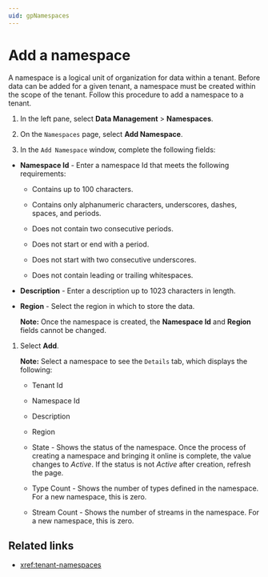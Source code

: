 ```yaml
---
uid: gpNamespaces
---
```


# Add a namespace

A namespace is a logical unit of organization for data within a tenant. Before data can be added for a given tenant, a namespace must be created within the scope of the tenant. Follow this procedure to add a namespace to a tenant.

1. In the left pane, select **Data Management** > **Namespaces**.

1. On the `Namespaces` page, select **Add Namespace**.

1. In the `Add Namespace` window, complete the following fields:

 - **Namespace Id** - Enter a namespace Id that meets the following requirements:

    - Contains up to 100 characters.

    - Contains only alphanumeric characters, underscores, dashes, spaces, and periods.

    - Does not contain two consecutive periods.

    - Does not start or end with a period.

    - Does not start with two consecutive underscores.

    - Does not contain leading or trailing whitespaces.
 
 - **Description** - Enter a description up to 1023 characters in length.
 
 - **Region** - Select the region in which to store the data.

   **Note:** Once the namespace is created, the **Namespace Id** and **Region** fields cannot be changed.

1. Select **Add**.

   **Note:** Select a namespace to see the `Details` tab, which displays the following:
   
    - Tenant Id
   
    - Namespace Id

    - Description
    
    - Region 
    
    - State - Shows the status of the namespace. Once the process of creating a namespace and bringing it online is complete, the value changes to *Active*. If the status is not *Active* after creation, refresh the page.
    
    - Type Count - Shows the number of types defined in the namespace. For a new namespace, this is zero.
    
    - Stream Count - Shows the number of streams in the namespace. For a new namespace, this is zero.

## Related links

- <xref:tenant-namespaces>
